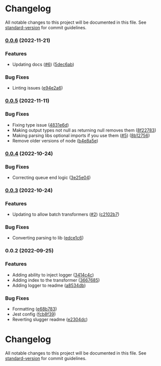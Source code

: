 # Changelog

All notable changes to this project will be documented in this file. See [standard-version](https://github.com/conventional-changelog/standard-version) for commit guidelines.

### [0.0.6](https://github.com/christopher-caldwell/etl-helper/compare/v0.0.5...v0.0.6) (2022-11-21)


### Features

* Updating docs ([#6](https://github.com/christopher-caldwell/etl-helper/issues/6)) ([5dec6ab](https://github.com/christopher-caldwell/etl-helper/commit/5dec6abf536693024196be584d97e0fd8554e9eb))


### Bug Fixes

* Linting issues ([e94e2a6](https://github.com/christopher-caldwell/etl-helper/commit/e94e2a68d4e96649d63882c27c67d24d8291c6ec))

### [0.0.5](https://github.com/christopher-caldwell/etl-helper/compare/v0.0.4...v0.0.5) (2022-11-11)


### Bug Fixes

* Fixing type issue ([4831e6d](https://github.com/christopher-caldwell/etl-helper/commit/4831e6d519d1357ad33013a84badfd62df14e253))
* Making output types not null as returning null removes them ([8f22783](https://github.com/christopher-caldwell/etl-helper/commit/8f227836d0f3e91e81333b3b76478ae9078ec823))
* Making parsing libs optional imports if you use them ([#5](https://github.com/christopher-caldwell/etl-helper/issues/5)) ([8b12756](https://github.com/christopher-caldwell/etl-helper/commit/8b12756fddd5766a08a46bf476ea4229ab7f7309))
* Remove older versions of node ([b4e8a5e](https://github.com/christopher-caldwell/etl-helper/commit/b4e8a5ea790c78658749368d6b524ac68fab8763))

### [0.0.4](https://github.com/christopher-caldwell/etl-helper/compare/v0.0.3...v0.0.4) (2022-10-24)


### Bug Fixes

* Correcting queue end logic ([3e25e04](https://github.com/christopher-caldwell/etl-helper/commit/3e25e040ecc16f0d139cd24eb157f72778b9c209))

### [0.0.3](https://github.com/christopher-caldwell/etl-helper/compare/v0.0.2...v0.0.3) (2022-10-24)


### Features

* Updating to allow batch transformers ([#2](https://github.com/christopher-caldwell/etl-helper/issues/2)) ([c2102b7](https://github.com/christopher-caldwell/etl-helper/commit/c2102b71744dda830eebd52a1077885389591d1f))


### Bug Fixes

* Converting parsing to lib ([edce1c6](https://github.com/christopher-caldwell/etl-helper/commit/edce1c62d08f9fb116d72f51646ecd4339f88b84))

### 0.0.2 (2022-09-25)


### Features

* Adding ability to inject logger ([3414c4c](https://github.com/christopher-caldwell/etl-helper/commit/3414c4cbf47b9603b67820214ee4099dcacf205a))
* Adding index to the transformer ([3667685](https://github.com/christopher-caldwell/etl-helper/commit/3667685dd3825200b85a5d7a1ca731dfeebdc7b7))
* Adding logger to readme ([a8534db](https://github.com/christopher-caldwell/etl-helper/commit/a8534dbe6354b87465701c0ba5041fa607649d01))


### Bug Fixes

* Formatting ([e68b783](https://github.com/christopher-caldwell/etl-helper/commit/e68b783693b95f3e5ac3aebd4c75fa6b4e8680f6))
* Jest config ([fcb8f39](https://github.com/christopher-caldwell/etl-helper/commit/fcb8f39a6590a1a83619fc6e14f92c7ddb9f83cb))
* Reverting slugger readme ([e2304dc](https://github.com/christopher-caldwell/etl-helper/commit/e2304dc44e8ad105c683132311f53aa0dc2778e5))

# Changelog

All notable changes to this project will be documented in this file. See [standard-version](https://github.com/conventional-changelog/standard-version) for commit guidelines.
